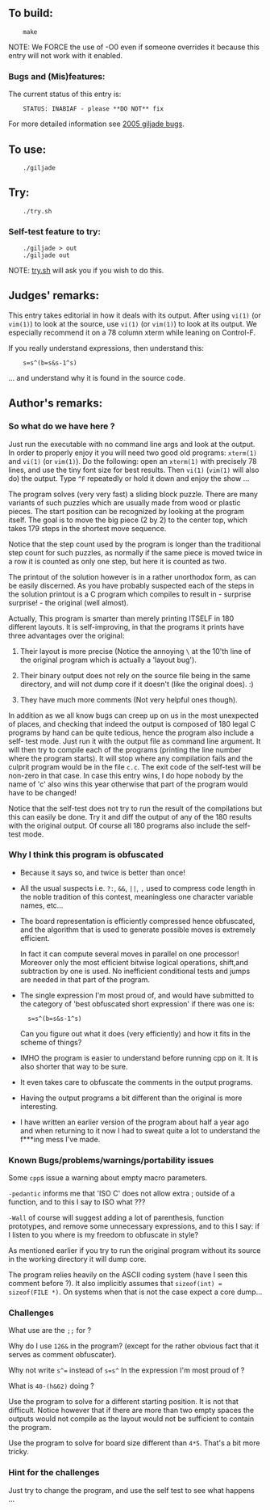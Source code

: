 ## To build:

``` <!---sh-->
    make
```

NOTE: We FORCE the use of -O0 even if someone overrides it because this entry
will not work with it enabled.


### Bugs and (Mis)features:

The current status of this entry is:

```
    STATUS: INABIAF - please **DO NOT** fix
```

For more detailed information see [2005 giljade bugs](../../bugs.html#2005_giljade).


## To use:

``` <!---sh-->
    ./giljade
```


## Try:

``` <!---sh-->
    ./try.sh
```


### Self-test feature to try:

``` <!---sh-->
    ./giljade > out
    ./giljade out
```

NOTE: [try.sh](%%REPO_URL%%/2005/giljade/try.sh) will ask you if you wish to do this.


## Judges' remarks:

This entry takes editorial in how it deals with its output.  After using `vi(1)`
(or `vim(1)`) to look at the source, use `vi(1)` (or `vim(1)`) to look at its
output.   We especially recommend it on a 78 column xterm while leaning on
Control-F.

If you really understand expressions, then understand this:

``` <!---c-->
    s=s^(b=s&s-1^s)
```

... and understand why it is found in the source code.


## Author's remarks:

### So what do we have here ?

Just run the executable with no command line args and look at the output. In
order to properly enjoy it you will need two good old programs: `xterm(1)` and
`vi(1)` (or `vim(1)`).
Do the following: open an `xterm(1)` with precisely 78 lines, and use the tiny font
size for best results. Then `vi(1)` (`vim(1)` will also do) the output. Type `^F`
repeatedly or hold it down and enjoy the show ...

The program solves (very very fast) a sliding block puzzle. There are many
variants of such puzzles which are usually made from wood or plastic pieces.
The start position can be recognized by looking at the program itself. The
goal is to move the big piece (2 by 2) to the center top, which takes 179
steps in the shortest move sequence.

Notice that the step count used by the program is longer than the traditional
step count for such puzzles, as normally if the same piece is moved twice in a
row it is counted as only one step, but here it is counted as two.

The printout of the solution however is in a rather unorthodox form, as can be
easily discerned. As you have probably suspected each of the steps in the
solution printout is a C program which compiles to result in - surprise
surprise! - the original (well almost).

Actually, This program is smarter than merely printing ITSELF in 180 different
layouts. It is self-improving, in that the programs it prints have three
advantages over the original:

1. Their layout is more precise (Notice the annoying `\` at the 10'th line of
the original program which is actually a 'layout bug').

2. Their binary output does not rely on the source file being in the same
directory, and will not dump core if it doesn't (like the original does).  :)

3. They have much more comments (Not very helpful ones though).

In addition as we all know bugs can creep up on us in the most unexpected of
places, and checking that indeed the output is composed of 180 legal C
programs by hand can be quite tedious, hence the program also include a self-
test mode. Just run it with the output file as command line argument. It will
then try to compile each of the programs (printing the line number where the
program starts). It will stop where any compilation fails and the culprit
program would be in the file `c.c`. The exit code of the self-test will be
non-zero in that case. In case this entry wins, I do hope nobody by the name
of 'c' also wins this year otherwise that part of the program would have to be
changed!

Notice that the self-test does not try to run the result of the compilations
but this can easily be done. Try it and diff the output of any of the 180
results with the original output. Of course all 180 programs also include the
self-test mode.


### Why I think this program is obfuscated

* Because it says so, and twice is better than once!
* All the usual suspects i.e. `?:`, `&&`, `||`, `,` used to compress code
length in the noble tradition of this contest, meaningless one character
variable names, etc...
* The board representation is efficiently compressed hence obfuscated, and
the algorithm that is used to generate possible moves is extremely efficient.

    In fact it can compute several moves in parallel on one processor! Moreover
    only the most efficient bitwise logical operations, shift,and subtraction by
    one is used. No inefficient conditional tests and jumps are needed in that
    part of the program.
* The single expression I'm most proud of, and would have submitted to the
category of 'best obfuscated short expression' if there was one is:

        s=s^(b=s&s-1^s)

    Can you figure out what it does (very efficiently) and how it fits in the
    scheme of things?

* IMHO the program is easier to understand before running cpp on it. It is also
shorter that way to be sure.
* It even takes care to obfuscate the comments in the output programs.
* Having the output programs a bit different than the original is more
interesting.
* I have written an earlier version of the program about half a year ago and
when returning to it now I had to sweat quite a lot to understand the f\*\*\*ing
mess I've made.


### Known Bugs/problems/warnings/portability issues

Some `cpp`s issue a warning about empty macro parameters.

`-pedantic` informs me that 'ISO C' does not allow extra ; outside of a
function, and to this I say to ISO what ???

`-Wall` of course will suggest adding a lot of parenthesis, function prototypes,
and remove some unnecessary expressions, and to this I say: if I listen to you
where is my freedom to obfuscate in style?

As mentioned earlier if you try to run the original program without its source
in the working directory it will dump core.

The program relies heavily on the ASCII coding system (have I seen this
comment before ?). It also implicitly assumes that `sizeof(int) = sizeof(FILE
*)`. On systems when that is not the case expect a core dump...

### Challenges

What use are the `;;` for ?

Why do I use `126&` in the program? (except for the rather obvious fact that it
serves as comment obfuscater).

Why not write `s^=` instead of `s=s^` In the expression I'm most proud of ?

What is `40-(h&62)` doing ?

Use the program to solve for a different starting position. It is not that
difficult. Notice however that if there are more than two empty spaces the
outputs would not compile as the layout would not be sufficient to contain the
program.

Use the program to solve for board size different than `4*5`. That's a bit more
tricky.


### Hint for the challenges

Just try to change the program, and use the self test to see what happens ...


<!--

    Copyright © 1984-2024 by Landon Curt Noll. All Rights Reserved.

    You are free to share and adapt this file under the terms of this license:

	Creative Commons Attribution-ShareAlike 4.0 International (CC BY-SA 4.0)

    For more information, see:

	https://creativecommons.org/licenses/by-sa/4.0/

-->
